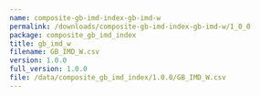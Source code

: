 ```yaml
---
name: composite-gb-imd-index-gb-imd-w
permalink: /downloads/composite-gb-imd-index-gb-imd-w/1_0_0
package: composite_gb_imd_index
title: gb_imd_w
filename: GB_IMD_W.csv
version: 1.0.0
full_version: 1.0.0
file: /data/composite_gb_imd_index/1.0.0/GB_IMD_W.csv
---
```

